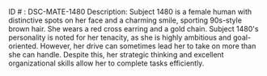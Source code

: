 ID # : DSC-MATE-1480
Description: Subject 1480 is a female human with distinctive spots on her face and a charming smile, sporting 90s-style brown hair. She wears a red cross earring and a gold chain. Subject 1480's personality is noted for her tenacity, as she is highly ambitious and goal-oriented. However, her drive can sometimes lead her to take on more than she can handle. Despite this, her strategic thinking and excellent organizational skills allow her to complete tasks efficiently.